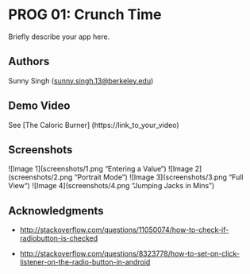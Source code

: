 # PROG 01: Crunch Time

Briefly describe your app here.

## Authors

Sunny Singh ([sunny.singh.13@berkeley.edu](mailto:sunny.singh.13@berkeley.edu))

## Demo Video

See [The Caloric Burner] (https://link_to_your_video)

## Screenshots

![Image 1](screenshots/1.png “Entering a Value“)
![Image 2](screenshots/2.png “Portrait Mode”)
![Image 3](screenshots/3.png “Full View“)
![Image 4](screenshots/4.png “Jumping Jacks in Mins”)

## Acknowledgments

* http://stackoverflow.com/questions/11050074/how-to-check-if-radiobutton-is-checked

* http://stackoverflow.com/questions/8323778/how-to-set-on-click-listener-on-the-radio-button-in-android

